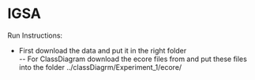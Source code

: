 # IGSA

Run Instructions:
- First download the data and put it in the right folder <br/>
  -- For ClassDiagram download the ecore files from and put these files into the folder ../classDiagrm/Experiment_1/ecore/
